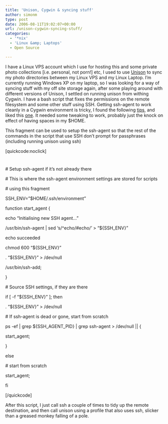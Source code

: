 ```yaml
---
title: 'Unison, Cygwin & syncing stuff'
author: simonm
type: post
date: 2006-08-11T19:02:07+00:00
url: /unison-cygwin-syncing-stuff/
categories:
  - '*nix'
  - 'Linux &amp; Laptops'
  - Open Source

---
```

I have a Linux VPS account which I use for hosting this and some private photo collections [i.e. personal, not porn!] etc, I used to use <a target="_blank" href="http://www.cis.upenn.edu/~bcpierce/unison/">Unison</a> to sync my photo directories between my Linux VPS and my Linux Laptop. I&#8217;m currently running Windows XP on my laptop, so I was looking for a way of syncing stuff with my off site storage again, after some playing around with different versions of Unison, I settled on running unison from withing Cygwin. I have a bash script that fixes the permissions on the remote filesystem and some other stuff using SSH. Getting ssh-agent to work cleanly in a Cygwin environment is tricky, I found the following <a target="_blank" href="http://mah.everybody.org/docs/ssh">tips</a>, and liked this [one][1]. It needed some tweaking to work, probably just the knock on effect of having spaces in my $HOME.

This fragment can be used to setup the ssh-agent so that the rest of the commands in the script that use SSH don&#8217;t prompt for passphrases (including running unison using ssh)
  
[quickcode:noclick]
  
#
  
\# Setup ssh-agent if it&#8217;s not already there
  
\# This is where the ssh-agent environment settings are stored for scripts
  
\# using this fragment
  
SSH_ENV=&#8221;$HOME/.ssh/environment&#8221;
  
function start_agent {
  
echo &#8220;Initialising new SSH agent&#8230;&#8221;
  
/usr/bin/ssh-agent | sed &#8216;s/^echo/#echo/&#8217; > &#8220;${SSH_ENV}&#8221;
  
echo succeeded
  
chmod 600 &#8220;${SSH_ENV}&#8221;
  
. &#8220;${SSH_ENV}&#8221; > /dev/null
  
/usr/bin/ssh-add;
  
}

\# Source SSH settings, if they are there
  
if [ -f &#8220;${SSH_ENV}&#8221; ]; then
  
. &#8220;${SSH_ENV}&#8221; > /dev/null
  
\# If ssh-agent is dead or gone, start from scratch
  
ps -ef | grep ${SSH\_AGENT\_PID} | grep ssh-agent > /dev/null || {
  
start_agent;
  
}
  
else
  
\# start from scratch
  
start_agent;
  
fi
  
[/quickcode]

After this script, I just call ssh a couple of times to tidy up the remote destination, and then call unison using a profile that also uses ssh, slicker than a greased monkey falling of a pole.

 [1]: http://www.cygwin.com/ml/cygwin/2001-06/msg00537.html